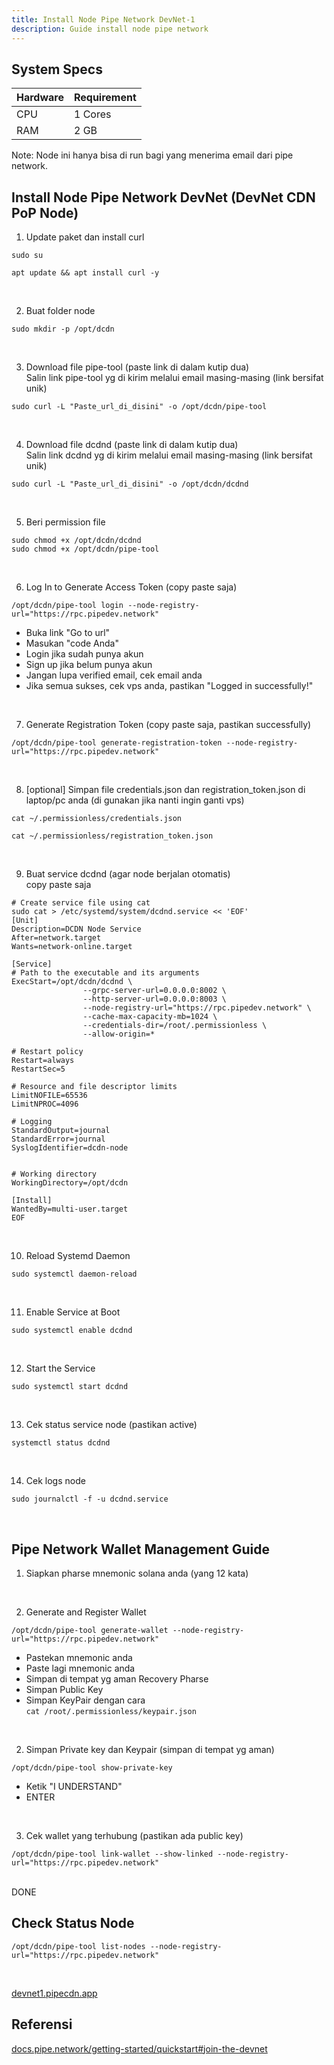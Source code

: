 ```yaml
---
title: Install Node Pipe Network DevNet-1
description: Guide install node pipe network
---
```


## System Specs
| Hardware  |	Requirement |
|-----------|--------------|
| CPU	      | 1 Cores      |
| RAM	      | 2 GB         |

Note: Node ini hanya bisa di run bagi yang menerima email dari pipe network.

## Install Node Pipe Network DevNet (DevNet CDN PoP Node)

1. Update paket dan install curl

```
sudo su
```

```
apt update && apt install curl -y
```
</br>

2. Buat folder node

```
sudo mkdir -p /opt/dcdn
```
</br>

3. Download file pipe-tool (paste link di dalam kutip dua)  
   Salin link pipe-tool yg di kirim melalui email masing-masing (link bersifat unik)

```
sudo curl -L "Paste_url_di_disini" -o /opt/dcdn/pipe-tool
```
</br>

4. Download file dcdnd (paste link di dalam kutip dua)  
   Salin link dcdnd yg di kirim melalui email masing-masing (link bersifat unik)

```
sudo curl -L "Paste_url_di_disini" -o /opt/dcdn/dcdnd
```
</br>

5. Beri permission file

```
sudo chmod +x /opt/dcdn/dcdnd
sudo chmod +x /opt/dcdn/pipe-tool
```
</br>

6. Log In to Generate Access Token (copy paste saja)  


```
/opt/dcdn/pipe-tool login --node-registry-url="https://rpc.pipedev.network"
```

-   Buka link "Go to url"  
-   Masukan "code Anda"  
-   Login jika sudah punya akun  
-   Sign up jika belum punya akun  
-   Jangan lupa verified email, cek email anda  
-   Jika semua sukses, cek vps anda, pastikan "Logged in successfully!"
</br>

7. Generate Registration Token (copy paste saja, pastikan successfully)

```
/opt/dcdn/pipe-tool generate-registration-token --node-registry-url="https://rpc.pipedev.network"
```
</br>

8. [optional] Simpan file credentials.json dan registration_token.json di laptop/pc anda (di gunakan jika nanti ingin ganti vps)

```
cat ~/.permissionless/credentials.json
```

```
cat ~/.permissionless/registration_token.json
```
</br>

9. Buat service dcdnd (agar node berjalan otomatis)  
   copy paste saja

```
# Create service file using cat
sudo cat > /etc/systemd/system/dcdnd.service << 'EOF'
[Unit]
Description=DCDN Node Service
After=network.target
Wants=network-online.target

[Service]
# Path to the executable and its arguments
ExecStart=/opt/dcdn/dcdnd \
                --grpc-server-url=0.0.0.0:8002 \
                --http-server-url=0.0.0.0:8003 \
                --node-registry-url="https://rpc.pipedev.network" \
                --cache-max-capacity-mb=1024 \
                --credentials-dir=/root/.permissionless \
                --allow-origin=*

# Restart policy
Restart=always
RestartSec=5

# Resource and file descriptor limits
LimitNOFILE=65536
LimitNPROC=4096

# Logging
StandardOutput=journal
StandardError=journal
SyslogIdentifier=dcdn-node


# Working directory
WorkingDirectory=/opt/dcdn

[Install]
WantedBy=multi-user.target
EOF
```
</br>

10. Reload Systemd Daemon

```
sudo systemctl daemon-reload
```
</br>

11. Enable Service at Boot

```
sudo systemctl enable dcdnd
```
</br>

12. Start the Service

```
sudo systemctl start dcdnd
```
</br>

13. Cek status service node (pastikan active)

```
systemctl status dcdnd
```
</br>

14. Cek logs node

```
sudo journalctl -f -u dcdnd.service
```
</br>

## Pipe Network Wallet Management Guide

1. Siapkan pharse mnemonic solana anda (yang 12 kata)
</br>

2. Generate and Register Wallet

```
/opt/dcdn/pipe-tool generate-wallet --node-registry-url="https://rpc.pipedev.network"
```
-   Pastekan mnemonic anda
-   Paste lagi mnemonic anda
-   Simpan di tempat yg aman Recovery Pharse
-   Simpan Public Key
-   Simpan KeyPair dengan cara  
    ``` cat /root/.permissionless/keypair.json ```
</br>

2. Simpan Private key dan Keypair (simpan di tempat yg aman)

```
/opt/dcdn/pipe-tool show-private-key
```
-   Ketik "I UNDERSTAND"
-   ENTER
</br>

3. Cek wallet yang terhubung (pastikan ada public key)

```
/opt/dcdn/pipe-tool link-wallet --show-linked --node-registry-url="https://rpc.pipedev.network"
```
</br>
DONE


## Check Status Node

```
/opt/dcdn/pipe-tool list-nodes --node-registry-url="https://rpc.pipedev.network"
```

</br>

<a href="https://devnet1.pipecdn.app/" target="_blank" rel="noopener noreferrer">devnet1.pipecdn.app</a> 

## Referensi
<a href="https://docs.pipe.network/getting-started/quickstart#join-the-devnet" target="_blank" rel="noopener noreferrer">docs.pipe.network/getting-started/quickstart#join-the-devnet</a> 

<head>
<!-- Google tag (gtag.js) -->
<script async src="https://www.googletagmanager.com/gtag/js?id=G-4WB2W24M31"></script>
<script>
  window.dataLayer = window.dataLayer || [];
  function gtag(){dataLayer.push(arguments);}
  gtag('js', new Date());
  gtag('config', 'G-4WB2W24M31');
</script>
</head>